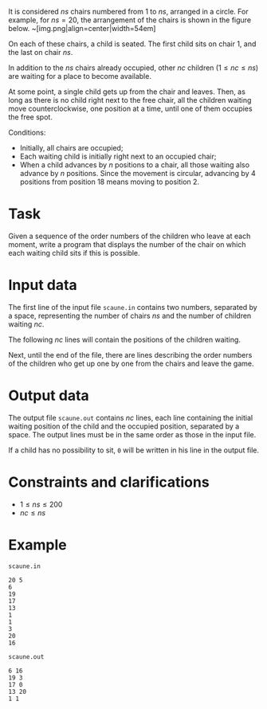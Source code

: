It is considered $ns$ chairs numbered from $1$ to $ns$, arranged in a circle.
For example, for $ns=20$, the arrangement of the chairs is shown in the figure below.
~[img.png|align=center|width=54em]

On each of these chairs, a child is seated. The first child sits on chair $1$, and the last on chair $ns$.

In addition to the $ns$ chairs already occupied, other $nc$ children ($1 \leq nc \leq ns$) are waiting for a place to become available.

At some point, a single child gets up from the chair and leaves. Then, as long as there is no child right next to the free chair, all the children waiting move counterclockwise, one position at a time, until one of them occupies the free spot.

Conditions:

* Initially, all chairs are occupied;
* Each waiting child is initially right next to an occupied chair;
* When a child advances by $n$ positions to a chair, all those waiting also advance by $n$ positions. Since the movement is circular, advancing by $4$ positions from position $18$ means moving to position $2$.

# Task

Given a sequence of the order numbers of the children who leave at each moment, write a program that displays the number of the chair on which each waiting child sits if this is possible.

# Input data

The first line of the input file `scaune.in` contains two numbers, separated by a space, representing the number of chairs $ns$ and the number of children waiting $nc$.

The following $nc$ lines will contain the positions of the children waiting.

Next, until the end of the file, there are lines describing the order numbers of the children who get up one by one from the chairs and leave the game.

# Output data

The output file `scaune.out` contains $nc$ lines, each line containing the initial waiting position of the child and the occupied position, separated by a space. The output lines must be in the same order as those in the input file.

If a child has no possibility to sit, `0` will be written in his line in the output file.

# Constraints and clarifications

* $1 \leq ns \leq 200$
* $nc \leq ns$

# Example

`scaune.in`
```
20 5
6
19
17
13
1
1
3
20
16
```

`scaune.out`
```
6 16
19 3
17 0
13 20
1 1
```